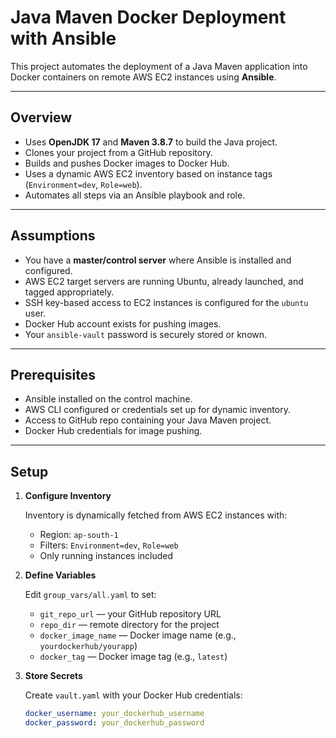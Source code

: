 # Java Maven Docker Deployment with Ansible

This project automates the deployment of a Java Maven application into Docker containers on remote AWS EC2 instances using **Ansible**.

---

## Overview

- Uses **OpenJDK 17** and **Maven 3.8.7** to build the Java project.
- Clones your project from a GitHub repository.
- Builds and pushes Docker images to Docker Hub.
- Uses a dynamic AWS EC2 inventory based on instance tags (`Environment=dev`, `Role=web`).
- Automates all steps via an Ansible playbook and role.

---

## Assumptions

- You have a **master/control server** where Ansible is installed and configured.
- AWS EC2 target servers are running Ubuntu, already launched, and tagged appropriately.
- SSH key-based access to EC2 instances is configured for the `ubuntu` user.
- Docker Hub account exists for pushing images.
- Your `ansible-vault` password is securely stored or known.

---

## Prerequisites

- Ansible installed on the control machine.
- AWS CLI configured or credentials set up for dynamic inventory.
- Access to GitHub repo containing your Java Maven project.
- Docker Hub credentials for image pushing.

---

## Setup

1. **Configure Inventory**

   Inventory is dynamically fetched from AWS EC2 instances with:

   - Region: `ap-south-1`
   - Filters: `Environment=dev`, `Role=web`
   - Only running instances included

2. **Define Variables**

   Edit `group_vars/all.yaml` to set:

   - `git_repo_url` — your GitHub repository URL
   - `repo_dir` — remote directory for the project
   - `docker_image_name` — Docker image name (e.g., `yourdockerhub/yourapp`)
   - `docker_tag` — Docker image tag (e.g., `latest`)

3. **Store Secrets**

   Create `vault.yaml` with your Docker Hub credentials:

   ```yaml
   docker_username: your_dockerhub_username
   docker_password: your_dockerhub_password
   ```
